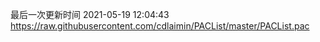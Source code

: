 最后一次更新时间 2021-05-19 12:04:43
https://raw.githubusercontent.com/cdlaimin/PACList/master/PACList.pac

